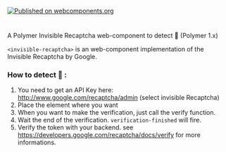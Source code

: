 [![Published on webcomponents.org](https://img.shields.io/badge/webcomponents.org-published-blue.svg)](https://www.webcomponents.org/element/koada-os/invisible-recaptcha)

# <invisible-recaptcha>

A Polymer Invisible Recaptcha web-component to detect 🤖 (Polymer 1.x)

`<invisible-recaptcha>` is an web-component implementation of the Invisible Recaptcha by Google.

### How to detect 🤖 :

1. You need to get an API Key here: http://www.google.com/recaptcha/admin (select invisible Recaptcha)
2. Place the element where you want
3. When you want to make the verification, just call the verify function.
4. Wait the end of the verification. `verification-finished` will fire.
5. Verify the token with your backend. see https://developers.google.com/recaptcha/docs/verify for more informations.
